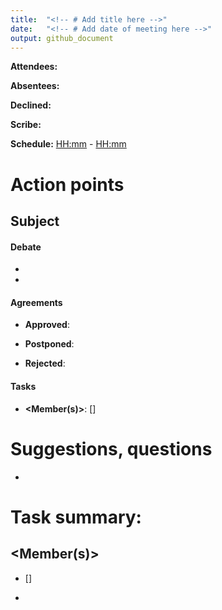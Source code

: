 ```yaml
---
title:  "<!-- # Add title here -->"
date:   "<!-- # Add date of meeting here -->"
output: github_document
---
```


**Attendees:** <names and surnames of attendees>

**Absentees:** <!-- # Delete if unneeded -->

**Declined:** <!-- # Delete if unneeded -->

**Scribe:** <nombre de asistente>

**Schedule:** <HH:mm> - <HH:mm> <!-- # Init time - End time -->


# Action points

## Subject <!-- # Replicate as many times as needed -->

#### Debate <!-- # Delete if unneeded -->

- <!-- # Fill in and/or add bullet points as needed -->
  
- 
  
#### Agreements <!-- # Delete if unneeded; delete/repeat each point as needed -->

- **Approved**: 

- **Postponed**: 

- **Rejected**: 
  
#### Tasks

- **<Member(s)>**: <Task> [<deadline if applicable>] <!-- # Replicate as many times as needed -->

# Suggestions, questions <!-- # Delete if unneeded -->

- <!-- # Fill in and/or add points as needed -->

# **Task summary:**

## <Member(s)> <!-- # Replicate as many times as needed -->

- <Task> [<deadline if applicable>]

- 
